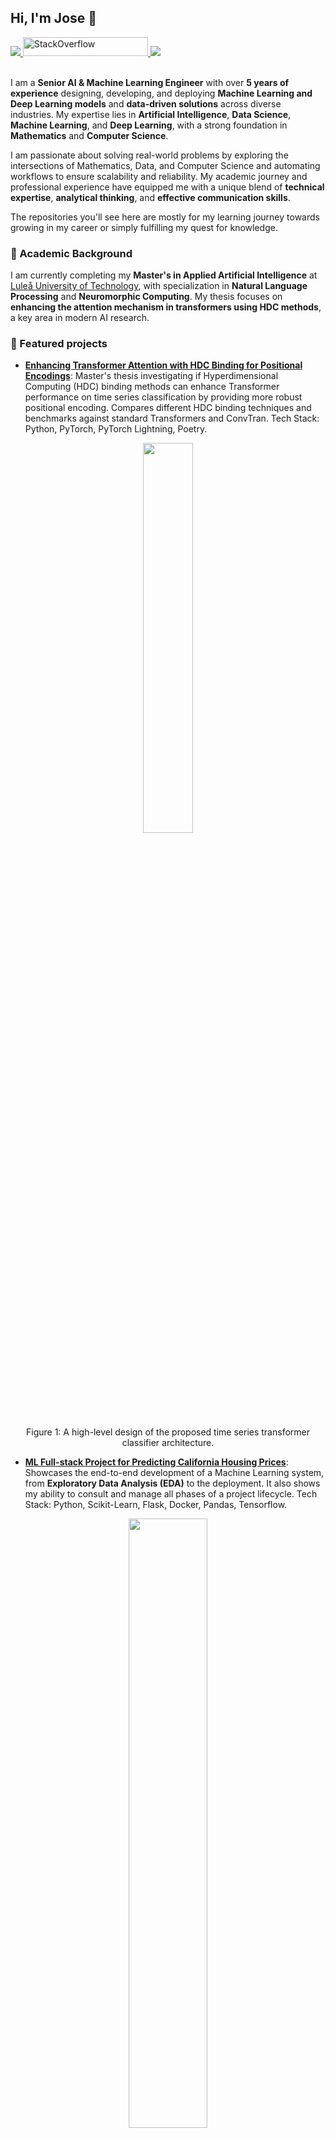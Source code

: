 <!--
Some ideas to get started:

- 🔭 I’m currently working on ...
- 🌱 I’m currently learning ...
- 👯 I’m looking to collaborate on ...
- 🤔 I’m looking for help with ...
- 💬 Ask me about ...
- 📫 How to reach me: ...
- ⚡ Fun fact: ...
-->

## Hi, I'm Jose 👋

 <!-- LinkedIn Contact -->
  <a href="https://www.linkedin.com/in/jose-juan-peña-gómez-4b81971a9" target="_blank">
    <img src="https://img.shields.io/badge/-JOSE%20JUAN%20PENA%20GOMEZ-blue?style=for-the-badge&logo=Linkedin&logoColor=white"/>
  </a>

 <!-- Stack Overflow badge -->
 <a href="https://stackoverflow.com/users/16984181/jose" target="_blank">
  <img alt="StackOverflow" src="https://stackoverflow-badge.vercel.app/?userID=16984181" width="200" height="30"/>
</a>
  
<!-- Second GitHub Account -->
  <a href="https://www.github.com/joseJuanWSB/">
    <img src="https://img.shields.io/badge/JoseJuanWSB-secondary-4183C4?logo=github&style=social"/>
  </a>

</br>
</br>

I am a **Senior AI & Machine Learning Engineer** with over **5 years of experience** designing, developing, and deploying **Machine Learning and Deep Learning models** and **data-driven solutions** across diverse industries. My expertise lies in **Artificial Intelligence**, **Data Science**, **Machine Learning**, and **Deep Learning**, with a strong foundation in **Mathematics** and **Computer Science**.

I am passionate about solving real-world problems by exploring the intersections of Mathematics, Data, and Computer Science and automating workflows to ensure scalability and reliability. My academic journey and professional experience have equipped me with a unique blend of **technical expertise**, **analytical thinking**, and **effective communication skills**.

The repositories you'll see here are mostly for my learning journey towards growing in my career or simply fulfilling my quest for knowledge.

### 🔬 Academic Background

I am currently completing my **Master's in Applied Artificial Intelligence** at [Luleå University of Technology](https://www.ltu.se/), with specialization in **Natural Language Processing** and **Neuromorphic Computing**. 
My thesis focuses on **enhancing the attention mechanism in transformers using HDC methods**, a key area in modern AI research.

### 🌟 Featured projects

- **[Enhancing Transformer Attention with HDC Binding for Positional Encodings](https://github.com/JoseJuan98/transformer-attention-with-hdc-binding)**: Master's thesis investigating if Hyperdimensional Computing (HDC) binding methods can enhance Transformer performance on time series classification by providing more robust positional encoding. Compares different HDC binding techniques and benchmarks against standard Transformers and ConvTran. Tech Stack: Python, PyTorch, PyTorch Lightning, Poetry.
<div align="center">
    <img src="https://github.com/JoseJuan98/transformer-attention-with-hdc-binding/blob/master/docs/diagrams/Model_Blocks.png?raw=true" width="40%" height="40%"/>
    <p style="text-align: center">Figure 1: A high-level design of the proposed time series transformer classifier architecture.</p>
 </div>

- **[ML Full-stack Project for Predicting California Housing Prices](https://github.com/JoseJuan98/ml-regression-project-california-housing)**: Showcases the end-to-end development of a Machine Learning system, from **Exploratory Data Analysis (EDA)** to the deployment. It also shows my ability to consult and manage all phases of a project lifecycle. Tech Stack: Python, Scikit-Learn, Flask, Docker, Pandas, Tensorflow.
<div align="center">
    <img src="https://github.com/JoseJuan98/ml-regression-project-california-housing/blob/master/artifacts/plots/population_density_and_price.png?raw=true" width="50%" height="50%"/>
    <p style="text-align: center">Figure 2: Population Density and Housing Price by Geographic Area</p>
 </div>

- **[Stock Price Prediction](https://github.com/JoseJuan98/stock-price-prediction)**: Developed predictive models for forecasting stock prices using **multivariate time series analysis** and **feature engineering**. Tech Stack: Python, PyTorch, Pandas, Scikit-Learn, PyTorch Lightning.

<div align="center">
    <img alt="" src="https://github.com/JoseJuan98/stock-price-prediction/blob/master/docs/img/forecast/GBM_Model_forecast.png?raw=true" width="80%" height="60%"/>
    <p style="text-align: center"> Figure 3: Forecast of the Stock Price using Gradient Boosting Machine</p>
</div>

- **[Computer Vision for Classification Experiments](https://github.com/JoseJuan98/computer-vision-classification-experiments)**: Conducted experiments with **Convolutional Neural Networks (CNNs)** to analyze the impact of parameters, feature extraction, and transfer learning. Tech Stack: Python, PyTorch, Torchvision, PyTorch Lightning.

<div align="center">
    <img src="https://github.com/JoseJuan98/computer-vision-classification-experiments/blob/master/docs/plots/metrics_alexnet_fine_tuning.png?raw=true" width="50%" height="50%"/>
    <p style="text-align: center">Figure 4: Metrics for AlexNet fine-tuning</p>
</div>

- **[Real-Time Detection System](https://github.com/JoseJuan98/real-time-detection-system)**: Built a real-time object detection system using **YOLOv11**, **OpenCV**, and **Faster R-CNN** for decoy filtering and localization. Tech Stack: Python, TensorFlow, OpenCV, PyTorch, Torchvision, Scikit-Image.

<div align="center">
    <img alt="" src="https://github.com/JoseJuan98/real-time-detection-system/blob/master/docs/img/faster_rcnn_experiment/with_decoy_filtering_and_3d_pos.png?raw=true" width="80%" height="50%"/>
    <p style="text-align: center"> Figure 5: Object detection, decoy filtering and 3D position estimation using Depth images
</p>
</div>

- **[Neuromorphic Computing for Spoken Digits Detection](https://github.com/JoseJuan98/neuromorphic-computing-spoken-digits-detection)**: Implemented a **Spiking Neural Network (SNN)** for classifying spoken digits using the **Spiking Heidelberg Digits (SHD)** dataset. Tech Stack: Python, SNNTorch, PyTorch, Tonic.

<div align="center">
    <img alt="" src="https://github.com/JoseJuan98/neuromorphic-computing-spoken-digits-detection/blob/master/docs/img/digit_samples.png?raw=true" width="50%" height="40%"/>
    <p style="text-align: center"> Figure 6: Samples of Spoken Digits</p>
</div>

- **[EEG Spiking Neural Network Project](https://github.com/JoseJuan98/eeg-spinking-neural-network)**: Developed a system for classifying brain signals using **Electroencephalogram (EEG)** data and **Spiking Neural Networks (SNNs)**. This project explores the intersection of **neuroscience** and **machine learning**, leveraging the temporal dynamics of spiking neurons to process EEG signals effectively. Tech Stack: Python, SNNTorch, PyTorch, Tonic.

<div align="center">
    <img alt="" src="https://github.com/JoseJuan98/eeg-spinking-neural-network/blob/master/docs/img/components_heatmap.png?raw=true" width="50%" height="50%"/>
    <p style="text-align: center"> Figure 7: Components Heatmap of EEG signals</p>
</div>

- **[Scratch DNN](https://github.com/JoseJuan98/scratch-nn)**: Built a Python library for creating simple **Deep Neural Networks (DNNs)** from scratch using only **NumPy**. This project was designed to deepen my understanding of the fundamental concepts behind neural networks and provide a foundation for building production-ready libraries..

- **[Statistical Rethinking](https://github.com/JoseJuan98/statistical-rethinking)**: A repository dedicated to practicing **Bayesian Statistics** using Python libraries, inspired by the book _Statistical Rethinking_ by Richard McElreath. This project focuses on applying Bayesian methods to real-world problems and understanding probabilistic modeling.


### 🛠️ Skills & Expertise

#### Core Competencies:
- **Machine Learning & Deep Learning**: Proficient in frameworks like TensorFlow, Keras, and PyTorch.
- **Data Science**: Expertise in Python, Pandas, NumPy, Scikit-Learn, and statistical modeling.
- **Big Data & Data Engineering**: Hands-on experience with Spark, Delta Lake, and Kafka.
- **MLOps & DataOps**: Skilled in automating workflows with CI/CD pipelines, Docker, and MLflow.
- **Cloud Computing**: Proficient in AWS SageMaker, AWS, Azure, and Databricks.
- **Software Development**: Experienced in building scalable microservices with Flask, and FastAPI.

#### Tools & Technologies:
- **Programming Languages**: Python, Scala, SQL, Bash.
- **Databases**: Snowflake, MSSQL, NoSQL, MySQL, Postgres.
- **Version Control**: Git (GitHub, GitLab, Azure DevOps, BitBucket).
- **Operating Systems and Virtualization**: Linux (administration and scripting), Docker and Kubernetes.

### 💼 Work Experience

I have worked across diverse industries, delivering impactful solutions in **AI**, **Data Science**, and **MLOps**. My professional highlights include:
- Designing scalable **microservices architectures** and **predictive services**.
- Building **ETL pipelines** for Big Data processing using **Spark** and **Delta Lake**.
- Automating workflows with **CI/CD pipelines** and deploying models in **cloud environments** (AWS, Azure).
- Collaborating with cross-functional teams to promote **best practices** in development and testing.

For more details, visit my [LinkedIn profile](https://www.linkedin.com/in/jose-juan-pena-gomez/).

## 📖 Topics I've Explored and Learnt About

I am a continuous learner, constantly expanding my knowledge in **Artificial Intelligence**, **Machine Learning**, and related fields. Below are some of the key topics I’ve studied and applied:

- **LLM Application Development and Prompt Engineering** (✔️ Completed)
	- Explored **Prompt Engineering** techniques for **Large Language Models (LLMs)** through courses offered by [DeepLearning.AI](https://www.deeplearning.ai/short-courses/langchain-for-llm-application-development/).
	- Applied these techniques to enhance the performance of **LLM-based applications** in document analysis, **Retrieval Augmented Generation (RAG)** and others.
- **Deep Learning Architectures and Applications** (✔️ Completed)
	- Studied advanced **Deep Learning architectures** such as:
	    - **Convolutional Neural Networks (CNNs)** for **Computer Vision** tasks.
	    - **Long Short-Term Memory (LSTM)** networks for **sequence modeling**.
	    - **Encoder-Decoder** architectures for **sequence-to-sequence tasks**.
	    - **Transformers** for **NLP** tasks.
	- Gained insights into **Computer Vision** and **Natural Language Processing (NLP)** through:
	    - The [Deep Learning online book](https://www.deeplearningbook.org/) by **MIT Press**.
	    - _[Hands-On Machine Learning with Scikit-Learn, Keras, and TensorFlow](https://www.oreilly.com/library/view/hands-on-machine-learning/9781492032632/)_ by **Aurélien Géron**.
	- Applied these architectures in projects like **real-time object detection**, **stock price prediction**, and **spoken digit classification**.
- **Neuromorphic Computing** (✔️ Completed)
	- Delving into the field of **Neuromorphic Computing**, inspired by the [Neural Dynamics](https://neuronaldynamics.epfl.ch/) book by **Cambridge University Press**.
	- Practiced implementing **Spiking Neural Networks (SNNs)** using **SNNTorch tutorials**.
	- Explored applications of SNNs in projects like:
	    - **EEG signal classification**.
	    - **Spoken digit recognition** using the **Spiking Heidelberg Digits (SHD)** dataset.
	- Focused on understanding the biological plausibility of neural models and their potential for **low-power AI systems**.
- **Mix Marketing Modeling with Bayesian Statistics** (✔️ Completed)
	- Applied **Bayesian Statistics** to marketing data for **mix modeling** and **decision-making**.
	- **Note**: This work is related to my professional projects and cannot be shared publicly.
- **Bayesian Statistics** (⏸️ Paused)
	- Studied probabilistic modeling and inference through the book _[Statistical Rethinking](https://www.routledge.com/Statistical-Rethinking-A-Bayesian-Course-with-Examples-in-R-and-STAN/McElreath/p/book/9780367139919)_.
	- Practiced exercises and examples in Python using libraries like **PyMC3** and **ArviZ**.
	- [Progress Repository](https://github.com/JoseJuan98/Statistical_Rethinking_Exercices).
- **Time Series Analysis** (✔️ Completed)
	- Explored **time series forecasting** and **feature engineering** using resources from this [awesome repository](https://github.com/cuge1995/awesome-time-series#Theory-Resource).
	- Applied these techniques in professional projects (unfortunately, not publicly shareable).
- **Neural Networks and Deep Learning** (✔️ Completed)
	- Completed the [Deep Learning Specialization](https://www.coursera.org/specializations/deep-learning) on Coursera.
	- Gained hands-on experience with **Linear Algebra**, **Convolutional Neural Networks (CNNs)**, and **Recurrent Neural Networks (RNNs)**.
	- [Progress Repository](https://github.com/JoseJuan98/DeepLearning_Projects).
- **Data Engineering with Apache Spark and Delta Lakes** (✔️ Completed)
	- Earned the **Data Engineer Professional Certificate** from [Databricks](https://academy.databricks.com/data-engineer).
	- Built scalable **ETL pipelines** and **data models** to support **Data Science** projects.
- **MLOps, DevOps, and AWS SageMaker** (✔️ Completed)
	- Designed and implemented **CI/CD pipelines** for automating model deployment and monitoring.
	- Applied **MLOps best practices** in real-world projects to ensure scalability and reliability.
- **Cloud Computing and CI/CD Tools** (✔️ Completed)
	- Proficient in **AWS**, **Azure**, and tools like **GitHub Actions**, **Azure DevOps**, and **AWS CodePipeline**.
	- Automated workflows for **testing**, **delivery**, and **deployment**.

### 📫 Let's Connect!

Feel free to reach out to me for collaborations, consulting, or just to chat about AI, Data Science, Deep Learning and Machine Learning!
